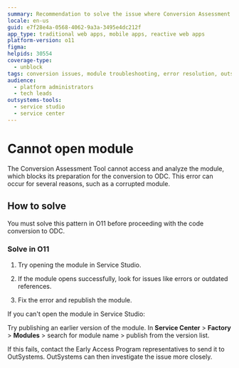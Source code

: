 ```yaml
---
summary: Recommendation to solve the issue where Conversion Assessment Tool can't open the module for analysis.
locale: en-us
guid: e7f28e4a-0568-4062-9a3a-3495e4dc212f
app_type: traditional web apps, mobile apps, reactive web apps
platform-version: o11
figma:
helpids: 30554
coverage-type:
  - unblock
tags: conversion issues, module troubleshooting, error resolution, outsystems 11, service studio
audience:
  - platform administrators
  - tech leads
outsystems-tools:
  - service studio
  - service center
---
```


# Cannot open module

The Conversion Assessment Tool cannot access and analyze the module, which blocks its preparation for the conversion to ODC. This error can occur for several reasons, such as a corrupted module.

## How to solve

You must solve this pattern in O11 before proceeding with the code conversion to ODC.

### Solve in O11

1. Try opening the module in Service Studio.

1. If the module opens successfully, look for issues like errors or outdated references. 

1. Fix the error and republish the module.

If you can't open the module in Service Studio:

Try publishing an earlier version of the module. In **Service Center** > **Factory** > **Modules** > search for module name > publish from the version list.

If this fails, contact the Early Access Program representatives to send it to OutSystems. OutSystems can then investigate the issue more closely.

